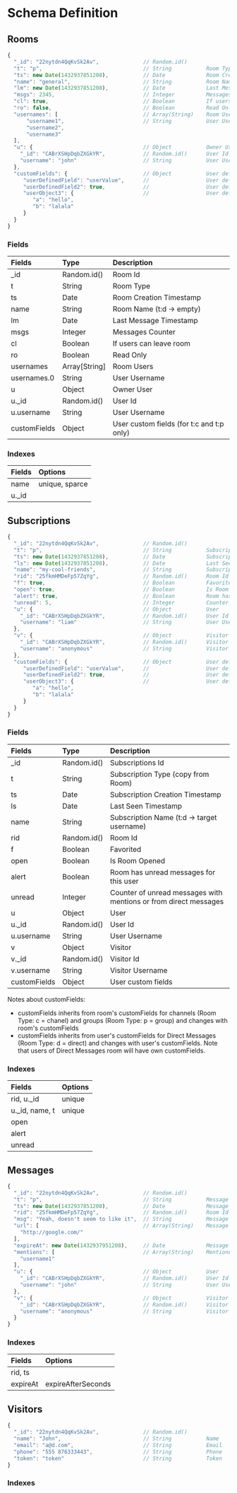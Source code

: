 # Schema Definition

## Rooms

```js
{
  "_id": "22nytdn4QqKvSk2Av",              // Random.id()
  "t": "p",                                // String           Room Type: c = chanel, d = direct, p (change to g) = group, v = visitor
  "ts": new Date(1432937851208),           // Date             Room Creation Timestamp
  "name": "general",                       // String           Room Name (t:d -> empty)
  "lm": new Date(1432937851208),           // Date             Last Message Timestamp
  "msgs": 2345,                            // Integer          Messages Counter
  "cl": true,                              // Boolean          If users can leave room
  "ro": false,                             // Boolean          Read Only
  "usernames": [                           // Array(String)    Room Users
      "username1",                         // String           User Username
      "username2",
      "username3"
  ],
  "u": {                                   // Object           Owner User
    "_id": "CABrXSHpDqbZXGkYR",            // Random.id()      User Id
    "username": "john"                     // String           User Username
  },
  "customFields": {                        // Object           User defined custom fields (for t:c and t:p only)
     "userDefinedField": "userValue",      //                  User defined field example
     "userDefinedField2": true,            //                  User defined field example
     "userObject3": {                      //                  User defined field example
        "a": "hello",
        "b": "lalala"
     }
  }
}
```

### Fields

| Fields       | Type          | Description                               |
| :----------- | :------------ | :---------------------------------------- |
| \_id         | Random.id()   | Room Id                                   |
| t            | String        | Room Type                                 |
| ts           | Date          | Room Creation Timestamp                   |
| name         | String        | Room Name (t:d -> empty)                  |
| lm           | Date          | Last Message Timestamp                    |
| msgs         | Integer       | Messages Counter                          |
| cl           | Boolean       | If users can leave room                   |
| ro           | Boolean       | Read Only                                 |
| usernames    | Array[String] | Room Users                                |
| usernames.0  | String        | User Username                             |
| u            | Object        | Owner User                                |
| u.\_id       | Random.id()   | User Id                                   |
| u.username   | String        | User Username                             |
| customFields | Object        | User custom fields (for t:c and t:p only) |

### Indexes

| Fields | Options        |
| :----- | :------------- |
| name   | unique, sparce |
| u.\_id |                |

## Subscriptions

```js
{
  "_id": "22nytdn4QqKvSk2Av",              // Random.id()
  "t": "p",                                // String           Subscription Type (copy from Room)
  "ts": new Date(1432937851208),           // Date             Subscription Creation Timestamp
  "ls": new Date(1432937851208),           // Date             Last Seen Timestamp
  "name": "my-cool-friends",               // String           Subscription Name (t:d -> target username)
  "rid": "25fkmHMDeFp57ZqYg",              // Random.id()      Room Id
  "f": true,                               // Boolean          Favorited
  "open": true,                            // Boolean          Is Room Opened
  "alert": true,                           // Boolean          Room has unread messages for this user
  "unread": 5,                             // Integer          Counter of unread messages with mentions or from direct messages
  "u": {                                   // Object           User
    "_id": "CABrXSHpDqbZXGkYR",            // Random.id()      User Id
    "username": "liam"                     // String           User Username
  },
  "v": {                                   // Object           Visitor
    "_id": "CABrXSHpDqbZXGkYR",            // Random.id()      Visitor Id
    "username": "anonymous"                // String           Visitor Username
  },
  "customFields": {                        // Object           User defined custom fields
     "userDefinedField": "userValue",      //                  User defined field example
     "userDefinedField2": true,            //                  User defined field example
     "userObject3": {                      //                  User defined field example
        "a": "hello",
        "b": "lalala"
     }
  }
}
```

### Fields

| Fields       | Type        | Description                                                      |
| :----------- | :---------- | :--------------------------------------------------------------- |
| \_id         | Random.id() | Subscriptions Id                                                 |
| t            | String      | Subscription Type (copy from Room)                               |
| ts           | Date        | Subscription Creation Timestamp                                  |
| ls           | Date        | Last Seen Timestamp                                              |
| name         | String      | Subscription Name (t:d -> target username)                       |
| rid          | Random.id() | Room Id                                                          |
| f            | Boolean     | Favorited                                                        |
| open         | Boolean     | Is Room Opened                                                   |
| alert        | Boolean     | Room has unread messages for this user                           |
| unread       | Integer     | Counter of unread messages with mentions or from direct messages |
| u            | Object      | User                                                             |
| u.\_id       | Random.id() | User Id                                                          |
| u.username   | String      | User Username                                                    |
| v            | Object      | Visitor                                                          |
| v.\_id       | Random.id() | Visitor Id                                                       |
| v.username   | String      | Visitor Username                                                 |
| customFields | Object      | User custom fields                                               |

Notes about customFields:

- customFields inherits from room's customFields for channels (Room Type: c = chanel) and groups (Room Type: p = group) and changes with room's customFields
- customFields inherits from user's customFields for Direct Messages (Room Type: d = direct) and changes with user's customFields. Note that users of Direct Messages room will have own customFields.

### Indexes

| Fields          | Options |
| :-------------- | :------ |
| rid, u.\_id     | unique  |
| u.\_id, name, t | unique  |
| open            |         |
| alert           |         |
| unread          |         |

## Messages

```js
{
  "_id": "22nytdn4QqKvSk2Av",              // Random.id()
  "t": "p",                                // String           Message Type
  "ts": new Date(1432937851208),           // Date             Message Creation Timestamp
  "rid": "25fkmHMDeFp57ZqYg",              // Random.id()      Room Id
  "msg": "Yeah, doesn't seem to like it",  // String           Message Body
  "url": [                                 // Array(String)    Message URLs
    "http://google.com/"
  ],
  "expireAt": new Date(1432937951208),     // Date             Message auto-delete trigger
  "mentions": [                            // Array(String)    Mentioned Usernames
    "username1"
  ],
  "u": {                                   // Object           User
    "_id": "CABrXSHpDqbZXGkYR",            // Random.id()      User Id
    "username": "john"                     // String           User Username
  },
  "v": {                                   // Object           Visitor
    "_id": "CABrXSHpDqbZXGkYR",            // Random.id()      Visitor Id
    "username": "anonymous"                // String           Visitor Username
  }
}
```

### Indexes

| Fields   | Options            |
| :------- | :----------------- |
| rid, ts  |                    |
| expireAt | expireAfterSeconds |

## Visitors

```js
{
  "_id": "22nytdn4QqKvSk2Av",              // Random.id()
  "name": "John",                          // String           Name
  "email": "a@d.com",                      // String           Email
  "phone": "555 876333443",                // String           Phone
  "token": "token"                         // String           Token
}
```

### Indexes

